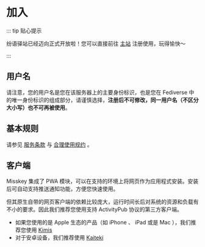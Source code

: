 # 加入

::: tip 贴心提示

纷语驿站已经迈向正式开放啦！您可以直接前往 [主站] 注册使用，玩得愉快～

:::

## 用户名

请注意，您的用户名是您在该服务器上的主要身份标识，也是您在 Fediverse 中的唯一身份标识的组成部分，请谨慎选择，**注册后不可修改，同一用户名（不区分大小写）也不可再被使用**。

## 基本规则

请参见 [服务条款] 与 [合理使用规约] 。

[服务条款]: /tos/
[合理使用规约]: /aup/

## 客户端

Misskey 集成了 PWA 模块，可以在支持的环境上将网页作为应用程式安装。安装后可自动支持推送通知功能，方便您快速使用。

但其原生自带的网页客户端的依赖比较庞大，运行时间长后对系统的资源和负载有不小的要求。因此我们推荐您使用支持 ActivityPub 协议的第三方客户端。

- 如果您使用的是 Apple 生态的产品（如 iPhone 、 iPad 或是 Mac ），我们推荐您使用 [Kimis] 
- 对于安卓设备，我们推荐使用 [Kaiteki]

[Kimis]: https://apps.apple.com/app/kimis-a-client-for-misskey/id1667275125
[Kaiteki]: https://kaiteki.app/
[主站]: https://flojoy.fun
